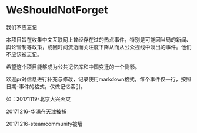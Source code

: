 # WeShouldNotForget

我们不应忘记

本项目旨在收集中文互联网上曾经存在过的热点事件，特别是可能因当局的新闻、舆论管制等政策，或因时间流逝而关注度下降从而从公众视线中淡出的事件。他们不应该被忘记。

希望这个项目能够成为公共记忆库和中国变迁的一个侧影。

欢迎pr对信息进行补充与修改，记录使用markdown格式，每个事件仅一行，按照日期-事件的格式，仅做记忆索引。

如：20171119-北京大兴火灾

20171216-华涌在天津被捕

20171216-steamcommunity被墙
